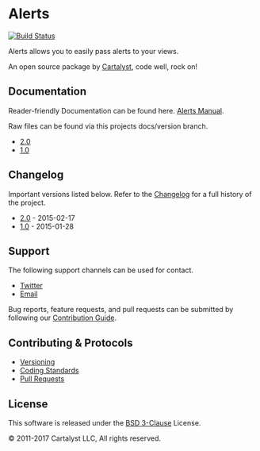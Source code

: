 # Alerts

[![Build Status](https://travis-ci.org/cartalyst/alerts.svg?branch=2.0)](https://travis-ci.org/cartalyst/alerts)

Alerts allows you to easily pass alerts to your views.

An open source package by [Cartalyst](https://cartalyst.com), code well, rock on!

## Documentation

Reader-friendly Documentation can be found here. [Alerts Manual](https://cartalyst.com/manual/alerts).

Raw files can be found via this projects docs/version branch.

- [2.0](https://github.com/cartalyst/alerts/tree/docs/2.0)
- [1.0](https://github.com/cartalyst/alerts/tree/docs/1.0)

## Changelog

Important versions listed below. Refer to the [Changelog](CHANGELOG.md) for a full history of the project.

- [2.0](CHANGELOG.md) - 2015-02-17
- [1.0](CHANGELOG.md) - 2015-01-28

## Support

The following support channels can be used for contact.

- [Twitter](https://cartalyst.com/@twitter)
- [Email](mailto:help@cartalyst.com)

Bug reports, feature requests, and pull requests can be submitted by following our [Contribution Guide](CONTRIBUTING.md).

## Contributing & Protocols

- [Versioning](CONTRIBUTING.md#versioning)
- [Coding Standards](CONTRIBUTING.md#coding-standards)
- [Pull Requests](CONTRIBUTING.md#pull-requests)

## License

This software is released under the [BSD 3-Clause](LICENSE) License.

© 2011-2017 Cartalyst LLC, All rights reserved.
